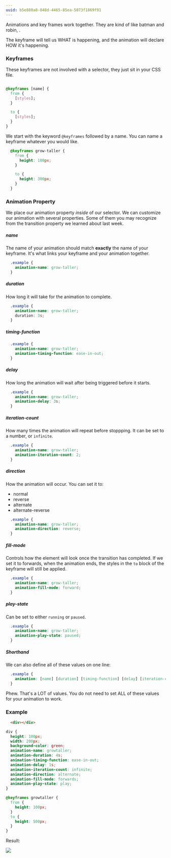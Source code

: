 ```yaml
---
uuid: b5e880a8-848d-4465-85ea-5073f1869f91
---
```



Animations and key frames work together. They are kind of like batman and robin,
<insert other famous pairs>.

The keyframe will tell us WHAT is happening, and the animation will declare HOW it's happening.

### Keyframes

These keyframes are not involved with a selector, they just sit in your CSS file.

```css

@keyframes [name] {
  from {
    [styles];
  }

  to {
    [styles];
  }
}
```

We start with the keyword `@keyframes` followed by a name. You can name a keyframe
whatever you would like.


```css
  @keyframes grow-taller {
    from {
      height: 100px;
    }

    to {
      height: 300px;
    }
  }
```

### Animation Property

We place our animation property *inside* of our selector. We can customize our animation
with several properties. Some of them you may recognize from the transition property we learned about last week.

##### name

The name of your animation should match **exactly** the name of your keyframe.
It's what links your keyframe and your animation together.

```css
  .example {
    animation-name: grow-taller;    
  }
```

##### duration
How long it will take for the animation to complete.

```css
  .example {
    animation-name: grow-taller;
    duration: 3s;
  }
```

##### timing-function
<!-- Add definition -->

```css
  .example {
    animation-name: grow-taller;
    animation-timing-function: ease-in-out;
  }
```

##### delay

How long the animation will wait after being triggered before it starts.

```css
  .example {
    animation-name: grow-taller;
    animation-delay: 3s;
  }
```

##### iteration-count

How many times the animation will repeat before stoppping. It can be set to a number, or `infinite`.

```css
  .example {
    animation-name: grow-taller;
    animation-iteration-count: 2;
  }
```

##### direction

How the animation will occur. You can set it to:
- normal
- reverse
- alternate
- alternate-reverse

```css
  .example {
    animation-name: grow-taller;
    animation-direction: reverse;
  }
```

##### fill-mode

Controls how the element will look once the transition has completed. If we set it to forwards, when the animation ends, the styles in the `to` block of the keyframe will still be applied.

```css
  .example {
    animation-name: grow-taller;
    animation-fill-mode: forward;
  }
```

##### play-state

Can be set to either `running` or `paused`.

```css
  .example {
    animation-name: grow-taller;
    animation-play-state: paused;
  }
```

##### Shorthand
We can also define all of these values on one line:

```css
  .example {
    animation: [name] [duration] [timing-function] [delay] [iteration-count] [direction] [fill-mode] [play-state]
  }
```

Phew. That's a LOT of values. You do not need to set ALL of these values for your animation to work.

### Example

```html
  <div></div>
```

```css
div {
  height: 100px;
  width: 200px;
  background-color: green;
  animation-name: growtaller;
  animation-duration: 4s;
  animation-timing-function: ease-in-out;
  animation-delay: 1s;
  animation-iteration-count: infinite;
  animation-direction: alternate;
  animation-fill-mode: forwards;
  animation-play-state: play;
}

@keyframes growtaller {
  from {
    height: 100px;
  }
  to {
    height: 500px;
  }
}
```

Result:

![](https://cl.ly/3B1O200B2628/Screen%20Recording%202017-10-01%20at%2004.56%20PM.gif)
